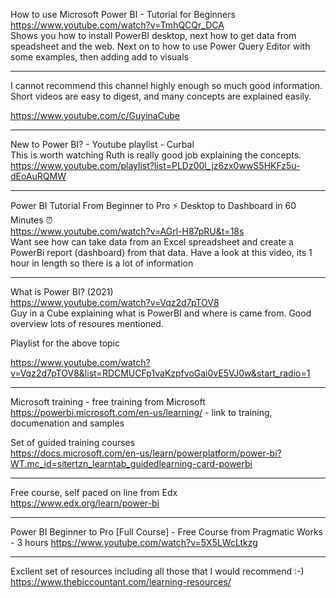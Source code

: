 How to use Microsoft Power BI - Tutorial for Beginners<br/>
https://www.youtube.com/watch?v=TmhQCQr_DCA<br/>
Shows you how to install PowerBI desktop, next how to get data from speadsheet and the web.  Next on to how to use Power Query Editor with some examples, then adding add to visuals

---

I cannot recommend this channel highly enough so much good information. Short videos are easy to digest, and many concepts are explained easily.

https://www.youtube.com/c/GuyinaCube

---

New to Power BI? - Youtube playlist - Curbal<br/>
This is worth watching Ruth is really good job explaining the concepts.<br/>
https://www.youtube.com/playlist?list=PLDz00l_jz6zx0wwS5HKFz5u-dEoAuRQMW

---

Power BI Tutorial From Beginner to Pro ⚡ Desktop to Dashboard in 60 Minutes ⏰<br/>
https://www.youtube.com/watch?v=AGrl-H87pRU&t=18s<br/>
Want see how can take data from an Excel spreadsheet and create a PowerBi report (dashboard) from that data.  Have a look at this video, its 1 hour in length so there is a lot of information

---

What is Power BI? (2021)<br/>
https://www.youtube.com/watch?v=Vqz2d7pTOV8<br/>
Guy in a Cube explaining what is PowerBI and where is came from.  Good overview lots of resoures mentioned.<br/>

Playlist for the above topic<br/>

https://www.youtube.com/watch?v=Vqz2d7pTOV8&list=RDCMUCFp1vaKzpfvoGai0vE5VJ0w&start_radio=1<br/>

---

Microsoft training  - free training from Microsoft<br/> 
https://powerbi.microsoft.com/en-us/learning/ - link to training, documenation and samples<br/>

Set of guided training courses<br/> 
https://docs.microsoft.com/en-us/learn/powerplatform/power-bi?WT.mc_id=sitertzn_learntab_guidedlearning-card-powerbi<br/>

---
Free course, self paced on line from Edx<br/>
https://www.edx.org/learn/power-bi

---

Power BI Beginner to Pro [Full Course] - Free Course from Pragmatic Works - 3 hours 
https://www.youtube.com/watch?v=5X5LWcLtkzg

---

Excllent set of resources including all those that I would recommend :-)
https://www.thebiccountant.com/learning-resources/

